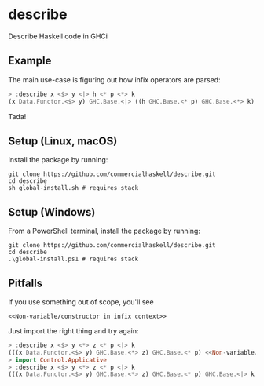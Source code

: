 # describe

Describe Haskell code in GHCi

## Example

The main use-case is figuring out how infix operators are parsed:

``` haskell
> :describe x <$> y <|> h <* p <*> k
(x Data.Functor.<$> y) GHC.Base.<|> ((h GHC.Base.<* p) GHC.Base.<*> k)
```

Tada!

## Setup (Linux, macOS)

Install the package by running:

    git clone https://github.com/commercialhaskell/describe.git
    cd describe
    sh global-install.sh # requires stack

## Setup (Windows)

From a PowerShell terminal, install the package by running:

    git clone https://github.com/commercialhaskell/describe.git
    cd describe
    .\global-install.ps1 # requires stack

## Pitfalls

If you use something out of scope, you'll see

    <<Non-variable/constructor in infix context>>

Just import the right thing and try again:

``` haskell
> :describe x <$> y <*> z <* p <|> k
(((x Data.Functor.<$> y) GHC.Base.<*> z) GHC.Base.<* p) <<Non-variable/constructor in infix context>> k
> import Control.Applicative
> :describe x <$> y <*> z <* p <|> k
(((x Data.Functor.<$> y) GHC.Base.<*> z) GHC.Base.<* p) GHC.Base.<|> k
```
